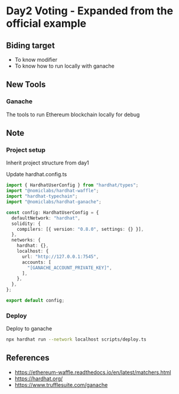 # Day2 Voting - Expanded from the official example

## Biding target

- To know modifier
- To know how to run locally with ganache

## New Tools

### Ganache
The tools to run Ethereum blockchain locally for debug


## Note

### Project setup

Inherit project structure from day1

Update hardhat.config.ts
```ts
import { HardhatUserConfig } from "hardhat/types";
import "@nomiclabs/hardhat-waffle";
import "hardhat-typechain";
import "@nomiclabs/hardhat-ganache";

const config: HardhatUserConfig = {
  defaultNetwork: "hardhat",
  solidity: {
    compilers: [{ version: "0.8.0", settings: {} }],
  },
  networks: {
    hardhat: {},
    localhost: {
      url: "http://127.0.0.1:7545",
      accounts: [
        "[GANACHE_ACCOUNT_PRIVATE_KEY]",
      ],
    },
  },
};

export default config;
```

### Deploy

Deploy to ganache

```bash
npx hardhat run --network localhost scripts/deploy.ts
```


## References
- https://ethereum-waffle.readthedocs.io/en/latest/matchers.html
- https://hardhat.org/
- https://www.trufflesuite.com/ganache
